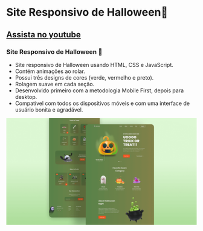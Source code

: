 # Site Responsivo de Halloween🎃
## [Assista no youtube](https://youtu.be/lgo1CEPZoxg)
### Site Responsivo de Halloween 🎃

- Site responsivo de Halloween usando HTML, CSS e JavaScript.
- Contém animações ao rolar.
- Possui três designs de cores (verde, vermelho e preto).
- Rolagem suave em cada seção.
- Desenvolvido primeiro com a metodologia Mobile First, depois para desktop.
- Compatível com todos os dispositivos móveis e com uma interface de usuário bonita e agradável.

![halloween](/preview.png)
